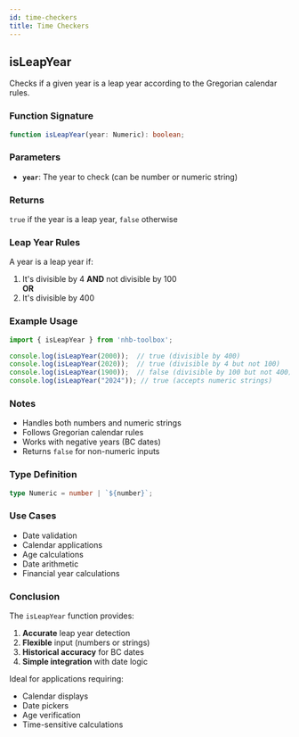 ```yaml
---
id: time-checkers  
title: Time Checkers  
---
```


## isLeapYear

Checks if a given year is a leap year according to the Gregorian calendar rules.

### Function Signature

```typescript
function isLeapYear(year: Numeric): boolean;
```

### Parameters

- **`year`**: The year to check (can be number or numeric string)

### Returns

`true` if the year is a leap year, `false` otherwise

### Leap Year Rules

A year is a leap year if:

1. It's divisible by 4 **AND** not divisible by 100  
   **OR**  
2. It's divisible by 400

### Example Usage

```typescript
import { isLeapYear } from 'nhb-toolbox';

console.log(isLeapYear(2000));  // true (divisible by 400)
console.log(isLeapYear(2020));  // true (divisible by 4 but not 100)
console.log(isLeapYear(1900));  // false (divisible by 100 but not 400)
console.log(isLeapYear("2024")); // true (accepts numeric strings)
```

### Notes

- Handles both numbers and numeric strings
- Follows Gregorian calendar rules
- Works with negative years (BC dates)
- Returns `false` for non-numeric inputs

### Type Definition

```typescript
type Numeric = number | `${number}`;
```

### Use Cases

- Date validation
- Calendar applications
- Age calculations
- Date arithmetic
- Financial year calculations

### Conclusion

The `isLeapYear` function provides:

1. **Accurate** leap year detection
2. **Flexible** input (numbers or strings)
3. **Historical accuracy** for BC dates
4. **Simple integration** with date logic

Ideal for applications requiring:

- Calendar displays
- Date pickers
- Age verification
- Time-sensitive calculations
